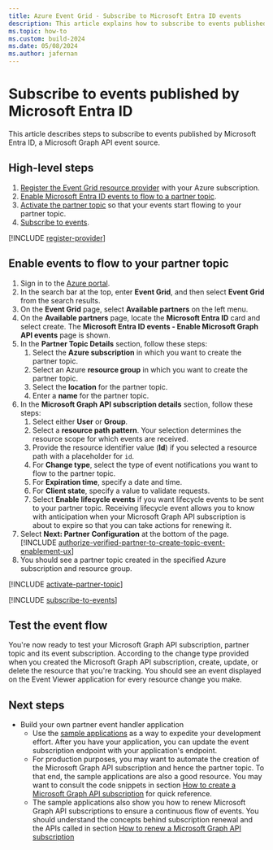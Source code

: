 ```yaml
---
title: Azure Event Grid - Subscribe to Microsoft Entra ID events
description: This article explains how to subscribe to events published by Microsoft Entra ID using the Azure Portal.
ms.topic: how-to
ms.custom: build-2024
ms.date: 05/08/2024
ms.author: jafernan
---
```


# Subscribe to events published by Microsoft Entra ID

This article describes steps to subscribe to events published by Microsoft Entra ID, a Microsoft Graph API event source.

## High-level steps

1. [Register the Event Grid resource provider](#register-the-event-grid-resource-provider) with your Azure subscription.
1. [Enable Microsoft Entra ID events to flow to a partner topic](#enable-events-to-flow-to-your-partner-topic).
1. [Activate the partner topic](#activate-a-partner-topic) so that your events start flowing to your partner topic.
1. [Subscribe to events](#subscribe-to-partner-events).

[!INCLUDE [register-provider](./includes/register-provider.md)]

## Enable events to flow to your partner topic

1. Sign in to the [Azure portal](https://portal.azure.com).
1. In the search bar at the top, enter **Event Grid**, and then select **Event Grid** from the search results. 
1. On the **Event Grid** page, select **Available partners** on the left menu.
1. On the **Available partners** page, locate the **Microsoft Entra ID** card and select create. The **Microsoft Entra ID events - Enable Microsoft Graph API events** page is shown.
1. In the **Partner Topic Details** section, follow these steps:
    1. Select the **Azure subscription** in which you want to create the partner topic.
    1. Select an Azure **resource group** in which you want to create the partner topic. 
    1. Select the **location** for the partner topic.
    1. Enter a **name** for the partner topic.
1. In the **Microsoft Graph API subscription details** section, follow these steps:
    1. Select either **User** or **Group**.
    1. Select a **resource path pattern**. Your selection determines the resource scope for which events are received.
    1. Provide the resource identifier value (**Id**) if you selected a resource path with a placeholder for `id`.
    1. For **Change type**, select the type of event notifications you want to flow to the partner topic.
    1. For **Expiration time**, specify a date and time.
    1. For **Client state**, specify a value to validate requests.
    1. Select **Enable lifecycle events** if you want lifecycle events to be sent to your partner topic. Receiving lifecycle event allows you to know with anticipation when your Microsoft Graph API subscription is about to expire so that you can take actions for renewing it.
1. Select **Next: Partner Configuration** at the bottom of the page.
   [!INCLUDE [authorize-verified-partner-to-create-topic-event-enablement-ux](includes/authorize-verified-partner-to-create-topic-event-enablement.md)]
1. You should see a partner topic created in the specified Azure subscription and resource group.

[!INCLUDE [activate-partner-topic](includes/activate-partner-topic.md)]

[!INCLUDE [subscribe-to-events](includes/subscribe-to-partner-events-event-enablement.md)]

## Test the event flow

You're now ready to test your Microsoft Graph API subscription, partner topic and its event subscription. According to the change type provided when you created the Microsoft Graph API subscription, create, update, or delete the resource that you're tracking. You should see an event displayed on the Event Viewer application for every resource change you make.

## Next steps

- Build your own partner event handler application
  - Use the [sample applications](subscribe-to-graph-api-events.md#samples-with-detailed-instructions) as a way to expedite your development effort. After you have your application, you can update the event subscription endpoint with your application's endpoint.
  - For production purposes, you may want to automate the creation of the Microsoft Graph API subscription and hence the partner topic. To that end, the sample applications are also a good resource. You may want to consult the code snippets in section [How to create a Microsoft Graph API subscription](subscribe-to-graph-api-events.md#how-to-create-a-microsoft-graph-api-subscription) for quick reference.
  - The sample applications also show you how to renew Microsoft Graph API subscriptions to ensure a continuous flow of events. You should understand the concepts behind subscription renewal and the APIs called in section [How to renew a Microsoft Graph API subscription](subscribe-to-graph-api-events.md#how-to-renew-a-microsoft-graph-api-subscription)